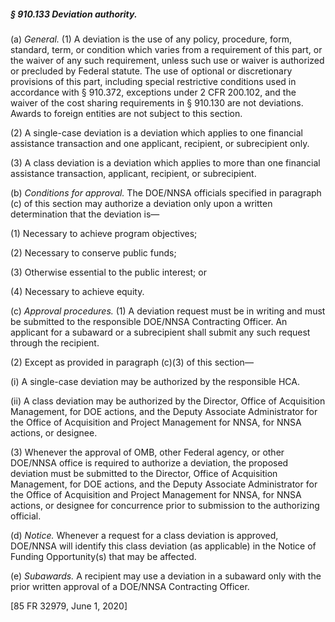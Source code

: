 ##### § 910.133 Deviation authority. #####

(a) *General.* (1) A deviation is the use of any policy, procedure, form, standard, term, or condition which varies from a requirement of this part, or the waiver of any such requirement, unless such use or waiver is authorized or precluded by Federal statute. The use of optional or discretionary provisions of this part, including special restrictive conditions used in accordance with § 910.372, exceptions under 2 CFR 200.102, and the waiver of the cost sharing requirements in § 910.130 are not deviations. Awards to foreign entities are not subject to this section.

(2) A single-case deviation is a deviation which applies to one financial assistance transaction and one applicant, recipient, or subrecipient only.

(3) A class deviation is a deviation which applies to more than one financial assistance transaction, applicant, recipient, or subrecipient.

(b) *Conditions for approval.* The DOE/NNSA officials specified in paragraph (c) of this section may authorize a deviation only upon a written determination that the deviation is—

(1) Necessary to achieve program objectives;

(2) Necessary to conserve public funds;

(3) Otherwise essential to the public interest; or

(4) Necessary to achieve equity.

(c) *Approval procedures.* (1) A deviation request must be in writing and must be submitted to the responsible DOE/NNSA Contracting Officer. An applicant for a subaward or a subrecipient shall submit any such request through the recipient.

(2) Except as provided in paragraph (c)(3) of this section—

(i) A single-case deviation may be authorized by the responsible HCA.

(ii) A class deviation may be authorized by the Director, Office of Acquisition Management, for DOE actions, and the Deputy Associate Administrator for the Office of Acquisition and Project Management for NNSA, for NNSA actions, or designee.

(3) Whenever the approval of OMB, other Federal agency, or other DOE/NNSA office is required to authorize a deviation, the proposed deviation must be submitted to the Director, Office of Acquisition Management, for DOE actions, and the Deputy Associate Administrator for the Office of Acquisition and Project Management for NNSA, for NNSA actions, or designee for concurrence prior to submission to the authorizing official.

(d) *Notice.* Whenever a request for a class deviation is approved, DOE/NNSA will identify this class deviation (as applicable) in the Notice of Funding Opportunity(s) that may be affected.

(e) *Subawards.* A recipient may use a deviation in a subaward only with the prior written approval of a DOE/NNSA Contracting Officer.

[85 FR 32979, June 1, 2020]